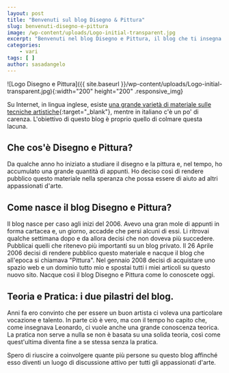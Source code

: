 ```yaml
---
layout: post
title: "Benvenuti sul blog Disegno & Pittura"
slug: benvenuti-disegno-e-pittura
image: /wp-content/uploads/Logo-initial-transparent.jpg
excerpt: "Benvenuti nel blog Disegno e Pittura, il blog che ti insegna a disegnare e dipingere. Leggi i numerosi articoli del blog e iscriviti alla nostra newsletter."
categories:
    - vari
tags: [ ]
author: sasadangelo
---
```


![Logo Disegno e Pittura]({{ site.baseurl }}/wp-content/uploads/Logo-initial-transparent.jpg){:width="200" height="200" .responsive_img}

Su Internet, in lingua inglese, esiste [una grande varietà di materiale sulle tecniche artistiche](http://www.wetcanvas.com/){:target="_blank"}, mentre in italiano c'è un po' di carenza. L'obiettivo di questo blog è proprio quello di colmare questa lacuna.

## Che cos'è Disegno e Pittura?

Da qualche anno ho iniziato a studiare il disegno e la pittura e, nel tempo, ho accumulato una grande quantità di appunti. Ho deciso così di rendere pubblico questo materiale nella speranza che possa essere di aiuto ad altri appassionati d'arte.

## Come nasce il blog Disegno e Pittura?

Il blog nasce per caso agli inizi del 2006. Avevo una gran mole di appunti in forma cartacea e, un giorno, accadde che persi alcuni di essi. Li ritrovai qualche settimana dopo e da allora decisi che non doveva più succedere. Pubblicai quelli che ritenevo più importanti su un blog privato. Il 26 Aprile 2006 decisi di rendere pubblico questo materiale e nacque il blog che all'epoca si chiamava "Pittura". Nel gennaio 2008 decisi di acquistare uno spazio web e un dominio tutto mio e spostai tutti i miei articoli su questo nuovo sito. Nacque così il blog Disegno e Pittura come lo conoscete oggi.

## Teoria e Pratica: i due pilastri del blog.

Anni fa ero convinto che per essere un buon artista ci voleva una particolare vocazione e talento. In parte ciò è vero, ma con il tempo ho capito che, come insegnava Leonardo, ci vuole anche una grande conoscenza teorica. La pratica non serve a nulla se non è basata su una solida teoria, così come quest'ultima diventa fine a se stessa senza la pratica.

Spero di riuscire a coinvolgere quante più persone su questo blog affinché esso diventi un luogo di discussione attivo per tutti gli appassionati d'arte.
